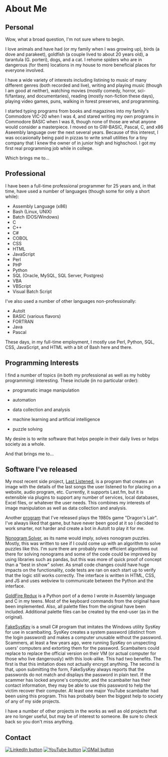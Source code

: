 # About Me

## Personal

Wow, what a broad question, I'm not sure where to begin.

I love animals and have had (or my family when I was growing up), birds (a dove and parakeet),
goldfish (a couple lived to about 20 years old), a tarantula (G. porteri), dogs, and a cat.  I
rehome spiders who are in dangerous (for them) locations in my house to more beneficial places for
everyone involved.

I have a wide variety of interests including listining to music of many different genres (both
recorded and live), writing and playing music (though I am good at neither), watching movies (mostly
comedy, horror, sci-fi/fantasy, and documentaries), reading (mostly non-fiction these days), playing
video games, puns, walking in forest preserves, and programming.

I started typing programs from books and magazines into my family's Commodore VIC-20 when I was 4,
and stared writing my own programs in Commodore BASIC when I was 8, though none of those are what
anyone would consider a masterpiece.  I moved on to GW-BASIC, Pascal, C, and x86 Aseembly language
over the next several years.  Because of this interest, I was occasionally being paid in pizzas to
write small utilities for a tiny company that I knew the owner of in junior high and highschool.
I got my first real programming job while in college.

Which brings me to...

## Professional

I have been a full-time professional programmer for 25 years and, in that time, have used a number
of languages (though some for only a short while):

* Assembly Language (x86)
* Bash (Linux, UNIX)
* Batch (DOS/Windows)
* C
* C++
* C#
* COBOL
* CSS
* HTML
* JavaScript
* Perl
* PHP
* Python
* SQL (Oracle, MySQL, SQL Server, Postgres)
* VBA
* VBScript
* Visual Batch Script

I've also used a number of other languages non-professionally:

* AutoIt
* BASIC (various flavors)
* FORTRAN
* Java
* Pascal

These days, in my full-time employment, I mostly use Perl, Python, SQL, CSS, JavaScript, and
HTML with a bit of Bash here and there.

## Programming Interests

I find a number of topics (in both my professional as well as my hobby programming) interesting.
These include (in no particular order):

* programatic image manipulation

* automation

* data collection and analysis

* machine learning and artificial intelligence

* puzzle solving

My desire is to write software that helps people in their daily lives or helps society as a
whole.

And that brings me to...

## Software I've released

My most recent side project, [Last Listened](https://github.com/carsonfb/last_listened), is a
program that creates an image with the details of the last songs the user listened to for
placing on a website, audio program, etc. Currently, it supports Last.fm, but it is extensible via
plugins to support any number of services, local databases, Excel files, or whatever the user needs.
This combines my interests of image manipulation as well as data collection and analysis.

Another [program](https://github.com/carsonfb/Dragon-s-Lair-Bot) that I've released plays the 1980s
game "Dragon's Lair".  I've always liked that game, but have never been good at it so I decided to
work smarter, not harder and create a bot in AutoIt to play it for me.

[Nonogram Solver](https://github.com/carsonfb/nonogram-solver), as its name would imply, solves
nonogram puzzles.  Mostly, this was written to see if I could come up with an algorithm to solve
puzzles like this.  I'm sure there are probably more efficient algorithms out there for solving
nonograms and some of the code could be improved by using libraries such as pandas, but this was
more of quick proof of concept than a "best in show" solver.  As small code changes could have huge
impacts on the functionality, code tests are ran on each start up to verify that the logic still
works correctly.  The interface is written in HTML, CSS, and JS and uses webview to communicate
between the Python and the interface.

[GoldFire Redux](https://github.com/carsonfb/goldfire-rides-again) is a Python port of a demo I
wrote in Assembly language and C in my teens.  Most of the keyboard commands from the original have
been implemented.  Also, all palette files from the original have been included.  Additional palette
files can be created by the end-user (as in the original).

[FakeSysKey](https://github.com/carsonfb/FakeSysKey) is a small C# program that imitates the
Windows utility SysKey for use in scambaiting.  SysKey creates a system password (distinct
from the login password) and makes a computer unusable without the password.  Scammers, at least a
few years ago, were running SysKey on unspecting users' computers and extorting them for the
password.  Scambaiters could replace to replace the official version on their VM (or
actual computer for those who live dangerously) with this look-alike.  This had two benefits.  The
first is that this imitation does not actually encrypt anything.  The second is that, upon
submitting the form, FakeSysKey always reports that the passwords do not match and displays the
password in plain text.  If the scammer has locked anyone's computer, and the scambaiter has their
contact information, they may be able to use this password to help the victim recover their computer.
At least one major YouTube scambaiter had been using this program.  This has probably been the
biggest help to society of any of my side projects.

I have a number of other projects in the works as well as old projects that are no longer useful,
but may be of interest to someone.  Be sure to check back so you don't miss anything.

## Contact

[![LinkedIn button](https://img.shields.io/badge/LinkedIn-0077B5?style=for-the-badge&logo=linkedin&logoColor=white)](https://www.linkedin.com/in/carson-ball-230a0114/)
[![YouTube button](https://img.shields.io/badge/YouTube-FF0000?style=for-the-badge&logo=youtube&logoColor=white)](https://www.youtube.com/channel/UCjqJNCS7l45jxcuv817ZJRg)
[![GMail button](https://img.shields.io/badge/Gmail-D14836?style=for-the-badge&logo=gmail&logoColor=white)](mailto:carson@ballweb.org)
